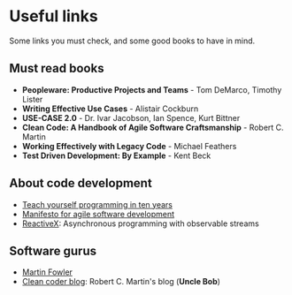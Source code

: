 # Useful links

Some links you must check, and some good books to have in mind.

## Must read books

+ **Peopleware: Productive Projects and Teams** - Tom DeMarco, Timothy Lister
+ **Writing Effective Use Cases** - Alistair Cockburn
+ **USE-CASE 2.0** - Dr. Ivar Jacobson, Ian Spence, Kurt Bittner
+ **Clean Code: A Handbook of Agile Software Craftsmanship** - Robert C. Martin
+ **Working Effectively with Legacy Code** - Michael Feathers
+ **Test Driven Development: By Example** - Kent Beck

## About code development

+ [Teach yourself programming in ten years](http://norvig.com/21-days.html)
+ [Manifesto for agile software development](https://agilemanifesto.org/)
+ [ReactiveX](http://reactivex.io/): Asynchronous programming
with observable streams

## Software gurus

+ [Martin Fowler](https://www.martinfowler.com/)
+ [Clean coder blog](https://blog.cleancoder.com/): Robert C. Martin's blog (**Uncle Bob**)

